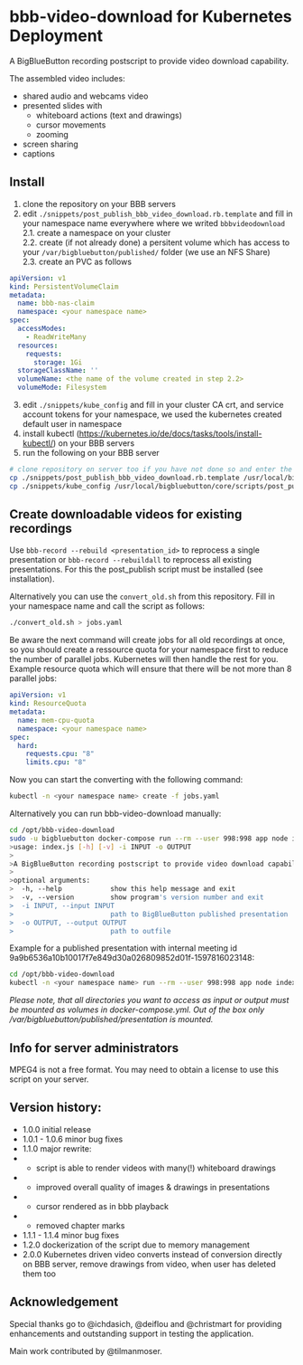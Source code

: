 # bbb-video-download for Kubernetes Deployment
A BigBlueButton recording postscript to provide video download capability.

The assembled video includes:
* shared audio and webcams video
* presented slides with
    * whiteboard actions (text and drawings)
    * cursor movements
    * zooming
* screen sharing
* captions


## Install
1. clone the repository on your BBB servers
2. edit `./snippets/post_publish_bbb_video_download.rb.template` and fill in your namespace name everywhere where we writed `bbbvideodownload`  
2.1. create a namespace on your cluster  
2.2. create (if not already done) a persitent volume which has access to your `/var/bigbluebutton/published/` folder (we use an NFS Share)  
2.3. create an PVC as follows  
```yaml
apiVersion: v1
kind: PersistentVolumeClaim
metadata:
  name: bbb-nas-claim
  namespace: <your namespace name>
spec:
  accessModes:
    - ReadWriteMany
  resources:
    requests:
      storage: 1Gi
  storageClassName: ''
  volumeName: <the name of the volume created in step 2.2>
  volumeMode: Filesystem
```
3. edit `./snippets/kube_config` and fill in your cluster CA crt, and service account tokens for your namespace, we used the kubernetes created default user in namespace
4. install kubectl (https://kubernetes.io/de/docs/tasks/tools/install-kubectl/) on your BBB servers
5. run the following on your BBB server
```bash
# clone repository on server too if you have not done so and enter the repo directory
cp ./snippets/post_publish_bbb_video_download.rb.template /usr/local/bigbluebutton/core/scripts/post_publish/a0_post_publish_bbb_video_download.rb
cp ./snippets/kube_config /usr/local/bigbluebutton/core/scripts/post_publish/
```





## Create downloadable videos for existing recordings
Use `bbb-record --rebuild <presentation_id>` to reprocess a single presentation or `bbb-record --rebuildall` to reprocess all existing presentations. For this the post_publish script must be installed (see installation).

Alternatively you can use the `convert_old.sh` from this repository. Fill in your namespace name and call the script as follows:
```bash
./convert_old.sh > jobs.yaml
```
Be aware the next command will create jobs for all old recordings at once, so you should create a ressource quota for your namespace first to reduce the number of parallel jobs. Kubernetes will then handle the rest for you.  
Example resource quota which will ensure that there will be not more than 8 parallel jobs:
```yaml
apiVersion: v1
kind: ResourceQuota
metadata:
  name: mem-cpu-quota
  namespace: <your namespace name>
spec:
  hard:
    requests.cpu: "8"
    limits.cpu: "8"
```
Now you can start the converting with the following command:
```bash
kubectl -n <your namespace name> create -f jobs.yaml
```

Alternatively you can run bbb-video-download manually:
```bash
cd /opt/bbb-video-download
sudo -u bigbluebutton docker-compose run --rm --user 998:998 app node index.js -h
>usage: index.js [-h] [-v] -i INPUT -o OUTPUT
>
>A BigBlueButton recording postscript to provide video download capability.
>
>optional arguments:
>  -h, --help            show this help message and exit
>  -v, --version         show program's version number and exit
>  -i INPUT, --input INPUT
>                        path to BigBlueButton published presentation
>  -o OUTPUT, --output OUTPUT
>                        path to outfile
```

Example for a published presentation with internal meeting id 9a9b6536a10b10017f7e849d30a026809852d01f-1597816023148:
```bash
cd /opt/bbb-video-download
kubectl -n <your namespace name> run --rm --user 998:998 app node index.js -i /var/bigbluebutton/published/presentation/9a9b6536a10b10017f7e849d30a026809852d01f-1597816023148 -o /var/bigbluebutton/published/presentation/9a9b6536a10b10017f7e849d30a026809852d01f-1597816023148/9a9b6536a10b10017f7e849d30a026809852d01f-1597816023148.mp4
```

*Please note, that all directories you want to access as input or output must be mounted as volumes in docker-compose.yml. Out of the box only /var/bigbluebutton/published/presentation is mounted.*


## Info for server administrators
MPEG4 is not a free format. You may need to obtain a license to use this script on your server.

## Version history:
- 1.0.0 initial release
- 1.0.1 - 1.0.6 minor bug fixes
- 1.1.0 major rewrite:
- - script is able to render videos with many(!) whiteboard drawings
- - improved overall quality of images & drawings in presentations
- - cursor rendered as in bbb playback
- - removed chapter marks
- 1.1.1 - 1.1.4 minor bug fixes
- 1.2.0 dockerization of the script due to memory management
- 2.0.0 Kubernetes driven video converts instead of conversion directly on BBB server, remove drawings from video, when user has deleted them too

## Acknowledgement
Special thanks go to @ichdasich, @deiflou and @christmart for providing enhancements and outstanding support in testing the application.

Main work contributed by @tilmanmoser.
